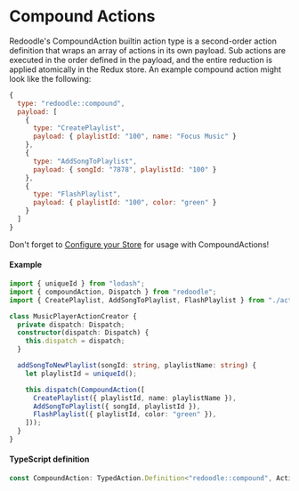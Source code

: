 # Compound Actions

Redoodle's CompoundAction builtin action type is a second-order action definition
that wraps an array of actions in its own payload.
Sub actions are executed in the order defined in the payload,
and the entire reduction is applied atomically in the Redux store.
An example compound action might look like the following:

```js
{
  type: "redoodle::compound",
  payload: [
    {
      type: "CreatePlaylist",
      payload: { playlistId: "100", name: "Focus Music" }
    },
    {
      type: "AddSongToPlaylist",
      payload: { songId: "7878", playlistId: "100" }
    },
    {
      type: "FlashPlaylist",
      payload: { playlistId: "100", color: "green" }
    }
  ]
}
```

Don't forget to [Configure your Store](ConfiguringStore.md) for usage with CompoundActions!

#### Example

```ts
import { uniqueId } from "lodash";
import { compoundAction, Dispatch } from "redoodle";
import { CreatePlaylist, AddSongToPlaylist, FlashPlaylist } from "./actions";

class MusicPlayerActionCreator {
  private dispatch: Dispatch;
  constructor(dispatch: Dispatch) {
    this.dispatch = dispatch;
  }

  addSongToNewPlaylist(songId: string, playlistName: string) {
    let playlistId = uniqueId();

    this.dispatch(CompoundAction([
      CreatePlaylist({ playlistId, name: playlistName }),
      AddSongToPlaylist({ songId, playlistId }),
      FlashPlaylist({ playlistId, color: "green" }),
    ]));
  }
}
```

#### TypeScript definition

```ts
const CompoundAction: TypedAction.Definition<"redoodle::compound", Action[]>;
```
